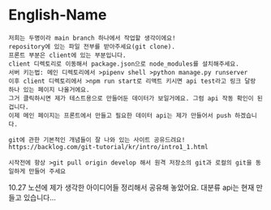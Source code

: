 # English-Name
	저희는 두명이라 main branch 하나에서 작업할 생각이에요! 
	repository에 있는 파일 전부를 받아주세요(git clone).
	프론트 부분은 client에 있는 부분입니다.
	client 디렉토리로 이동해서 package.json으로 node_modules를 설치해주세요.
	서버 키는법: 메인 디렉토리에서 >pipenv shell >python manage.py runserver
	이후 client 디렉토리에서 >npm run start로 리액트 키시면 api test라고 링크 달랑 하나 있는 페이지 나올거에요.
	그거 클릭하시면 제가 테스트용으로 만들어둔 데이터가 보일거에요. 그럼 api 작동 확인이 된겁니다.
	이제 메인 페이지는 프론트에서 만들고 필요한 데이터 api는 제가 만들어서 push 하겠습니다.
	
	git에 관한 기본적인 개념들이 잘 나와 있는 사이트 공유드려요!
	https://backlog.com/git-tutorial/kr/intro/intro1_1.html
	
	시작전에 항상 >git pull origin develop 해서 원격 저장소의 git과 로컬의 git을 동일하게 만들어 주세요
	
10.27 노션에 제가 생각한 아이디어들 정리해서 공유해 놓았어요. 대분류 api는 현재 만들고 있습니다...
